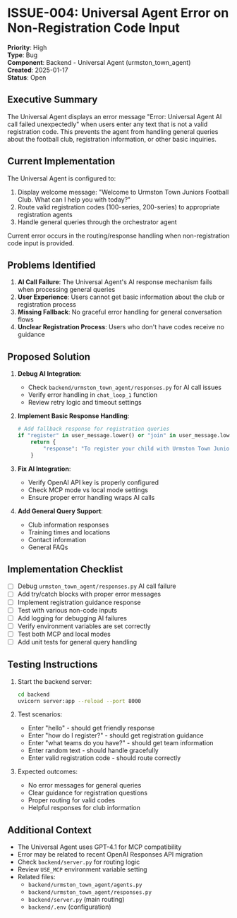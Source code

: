 # ISSUE-004: Universal Agent Error on Non-Registration Code Input

**Priority**: High  
**Type**: Bug  
**Component**: Backend - Universal Agent (urmston_town_agent)  
**Created**: 2025-01-17  
**Status**: Open  

## Executive Summary

The Universal Agent displays an error message "Error: Universal Agent AI call failed unexpectedly" when users enter any text that is not a valid registration code. This prevents the agent from handling general queries about the football club, registration information, or other basic inquiries.

## Current Implementation

The Universal Agent is configured to:
1. Display welcome message: "Welcome to Urmston Town Juniors Football Club. What can I help you with today?"
2. Route valid registration codes (100-series, 200-series) to appropriate registration agents
3. Handle general queries through the orchestrator agent

Current error occurs in the routing/response handling when non-registration code input is provided.

## Problems Identified

1. **AI Call Failure**: The Universal Agent's AI response mechanism fails when processing general queries
2. **User Experience**: Users cannot get basic information about the club or registration process
3. **Missing Fallback**: No graceful error handling for general conversation flows
4. **Unclear Registration Process**: Users who don't have codes receive no guidance

## Proposed Solution

1. **Debug AI Integration**:
   - Check `backend/urmston_town_agent/responses.py` for AI call issues
   - Verify error handling in `chat_loop_1` function
   - Review retry logic and timeout settings

2. **Implement Basic Response Handling**:
   ```python
   # Add fallback response for registration queries
   if "register" in user_message.lower() or "join" in user_message.lower():
       return {
           "response": "To register your child with Urmston Town Juniors FC, you'll need a registration code from your team coach. Once you have the code, please enter it here to begin the registration process."
       }
   ```

3. **Fix AI Integration**:
   - Verify OpenAI API key is properly configured
   - Check MCP mode vs local mode settings
   - Ensure proper error handling wraps AI calls

4. **Add General Query Support**:
   - Club information responses
   - Training times and locations
   - Contact information
   - General FAQs

## Implementation Checklist

- [ ] Debug `urmston_town_agent/responses.py` AI call failure
- [ ] Add try/catch blocks with proper error messages
- [ ] Implement registration guidance response
- [ ] Test with various non-code inputs
- [ ] Add logging for debugging AI failures
- [ ] Verify environment variables are set correctly
- [ ] Test both MCP and local modes
- [ ] Add unit tests for general query handling

## Testing Instructions

1. Start the backend server:
   ```bash
   cd backend
   uvicorn server:app --reload --port 8000
   ```

2. Test scenarios:
   - Enter "hello" - should get friendly response
   - Enter "how do I register?" - should get registration guidance
   - Enter "what teams do you have?" - should get team information
   - Enter random text - should handle gracefully
   - Enter valid registration code - should route correctly

3. Expected outcomes:
   - No error messages for general queries
   - Clear guidance for registration questions
   - Proper routing for valid codes
   - Helpful responses for club information

## Additional Context

- The Universal Agent uses GPT-4.1 for MCP compatibility
- Error may be related to recent OpenAI Responses API migration
- Check `backend/server.py` for routing logic
- Review `USE_MCP` environment variable setting
- Related files:
  - `backend/urmston_town_agent/agents.py`
  - `backend/urmston_town_agent/responses.py`
  - `backend/server.py` (main routing)
  - `backend/.env` (configuration)